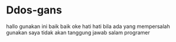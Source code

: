 # Ddos-gans
hallo gunakan ini baik baik oke hati hati bila ada
yang mempersalah gunakan saya tidak akan tanggung jawab
salam programer
